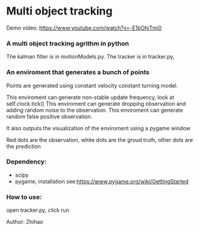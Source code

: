 # Multi object tracking

Demo video: https://www.youtube.com/watch?v=-E1bOhiTmi0

### A multi object tracking agrithm in python
The kalman filter is in motionModels.py.
The tracker is in tracker.py, 
### An enviroment that generates a bunch of points 
Points are generated using constant velocity constant turning model.

This enviroment can generate non-stable update frequency, look at self.clock.tick()
This enviroment can generate dropping observation and adding random noise to the observation.
This enviroment can generate random false positive observation.

It also outputs the visualization of the enviroment using a pygame window

Red dots are the observation, white dots are the groud truth, other dots are the prediction

### Dependency: 
- scipy
- pygame,  installation see:https://www.pygame.org/wiki/GettingStarted

### How to use:
open tracker.py, click run

Author: Zhihao